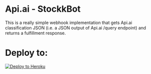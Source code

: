 # Api.ai - StockkBot

This is a really simple webhook implementation that gets Api.ai classification JSON (i.e. a JSON output of Api.ai /query endpoint) and returns a fulfillment response.


# Deploy to:
[![Deploy to Heroku](https://www.herokucdn.com/deploy/button.svg)](https://heroku.com/deploy)


